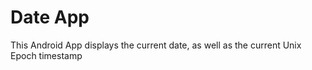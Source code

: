 # Date App
 This Android App displays the current date, as well as the current Unix Epoch timestamp

